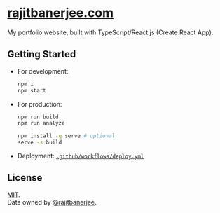 # [rajitbanerjee.com](https://rajitbanerjee.com)

My portfolio website, built with TypeScript/React.js (Create React App).

## Getting Started

- For development:
  ```bash
  npm i
  npm start
  ```
- For production:

  ```bash
  npm run build
  npm run analyze

  npm install -g serve # optional
  serve -s build
  ```

- Deployment: [`.github/workflows/deploy.yml`](./.github/workflows/deploy.yml)

## License

[MIT](./LICENSE).<br/>
Data owned by [@rajitbanerjee](https://github.com/rajitbanerjee).
